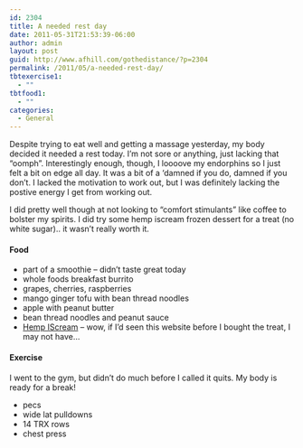 ```yaml
---
id: 2304
title: A needed rest day
date: 2011-05-31T21:53:39-06:00
author: admin
layout: post
guid: http://www.afhill.com/gothedistance/?p=2304
permalink: /2011/05/a-needed-rest-day/
tbtexercise1:
  - ""
tbtfood1:
  - ""
categories:
  - General
---
```

Despite trying to eat well and getting a massage yesterday, my body decided it needed a rest today. I&#8217;m not sore or anything, just lacking that &#8220;oomph&#8221;. Interestingly enough, though, I loooove my endorphins so I just felt a bit on edge all day. It was a bit of a &#8216;damned if you do, damned if you don&#8217;t. I lacked the motivation to work out, but I was definitely lacking the postive energy I get from working out. 

I did pretty well though at not looking to &#8220;comfort stimulants&#8221; like coffee to bolster my spirits. I did try some hemp iscream frozen dessert for a treat (no white sugar).. it wasn&#8217;t really worth it. 

#### Food

  * part of a smoothie &#8211; didn&#8217;t taste great today
  * whole foods breakfast burrito
  * grapes, cherries, raspberries
  * mango ginger tofu with bean thread noodles
  * apple with peanut butter
  * bean thread noodles and peanut sauce
  * [Hemp IScream](http://hempiscream.webstarts.com/) &#8211; wow, if I&#8217;d seen this website before I bought the treat, I may not have&#8230;

#### Exercise

I went to the gym, but didn&#8217;t do much before I called it quits. My body is ready for a break!

  * pecs
  * wide lat pulldowns
  * 14 TRX rows
  * chest press